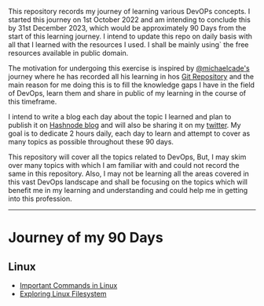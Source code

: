 This repository records my journey of learning various DevOPs concepts. I started this journey on 1st October 2022 and am intending to 
conclude this by 31st December 2023, which would be approximately 90 Days from the start of this learning journey. I intend to update this repo on daily basis with all that I learned with the resources I used. I shall be mainly using` the free resources available in public domain.

The motivation for undergoing this exercise is inspired by [@michaelcade's](https://twitter.com/michaelcade1) journey where he has recorded all his learning in hos [Git Repository](https://github.com/michaelcade/90DaysOfDevOPs) and the main reason for me doing this is to fill the knowledge gaps I have in the field of DevOps, learn them and share in public of my learning in the course of this timeframe.

I intend to write a blog each day about the topic I learned and plan to publish it on [Hashnode blog](https://santoshdtsi.hashnode.dev) and will also be sharing it on my [twitter](https://twitter.com/santoshdts). My goal is to dedicate 2 hours daily, each day to learn and attempt to cover as many topics as possible throughout these 90 days.

This repository will cover all the topics related to DevOps, But, I may skim over many topics with which I am familiar with and could not record the same in this repository. Also, I may not be learning all the areas covered in this vast DevOps landscape and shall be focusing on the topics which will benefit me in my learning and understanding and could help me in getting into this profession.  


---

# Journey of my 90 Days

## Linux

- [Important Commands in Linux](./Linux/13-important-commands.md)
- [Exploring Linux Filesystem](./Linux/14-linux-filesystem.md)